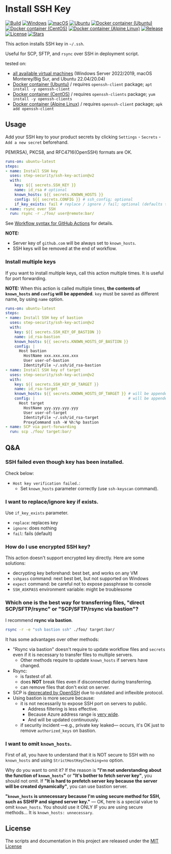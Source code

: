 # Install SSH Key

[![Build][image-build]][link-build]
[![Windows][image-verify-windows]][link-verify-windows]
[![macOS][image-verify-macos]][link-verify-macos]
[![Ubuntu][image-verify-ubuntu]][link-verify-ubuntu]
[![Docker container (Ubuntu)][image-verify-docker-container-ubuntu]][link-verify-docker-container-ubuntu]
[![Docker container (CentOS)][image-verify-docker-container-centos]][link-verify-docker-container-centos]
[![Docker container (Alpine Linux)][image-verify-docker-container-alpine]][link-verify-docker-container-alpine]
[![Release][image-release]][link-release]
[![License][image-license]][link-license]
[![Stars][image-stars]][link-stars]

This action installs SSH key in `~/.ssh`.

Useful for SCP, SFTP, and `rsync` over SSH in deployment script.

tested on:

* [all available virtual machines](https://help.github.com/en/actions/automating-your-workflow-with-github-actions/virtual-environments-for-github-hosted-runners#supported-runners-and-hardware-resources) (Windows Server 2022/2019, macOS Monterey/Big Sur, and Ubuntu 22.04/20.04)
* [Docker container (Ubuntu)](https://hub.docker.com/_/ubuntu) / requires `openssh-client` package; `apt install -y openssh-client`
* [Docker container (CentOS)](https://quay.io/repository/centos/centos) / requires `openssh-clients` package; `yum install -y openssh-clients`
* [Docker container (Alpine Linux)](https://hub.docker.com/_/alpine) / requires `openssh-client` package; `apk add openssh-client`

## Usage

Add your SSH key to your product secrets by clicking `Settings` - `Secrets` - `Add a new secret` beforehand.

PEM(RSA), PKCS8, and RFC4716(OpenSSH) formats are OK.

```yaml
runs-on: ubuntu-latest
steps:
- name: Install SSH key
  uses: step-security/ssh-key-action@v2
  with:
    key: ${{ secrets.SSH_KEY }}
    name: id_rsa # optional
    known_hosts: ${{ secrets.KNOWN_HOSTS }}
    config: ${{ secrets.CONFIG }} # ssh_config; optional
    if_key_exists: fail # replace / ignore / fail; optional (defaults to fail)
- name: rsync over SSH
  run: rsync -r ./foo/ user@remote:bar/
```

See [Workflow syntax for GitHub Actions](https://help.github.com/en/articles/workflow-syntax-for-github-actions) for details.

**NOTE:**

* Server key of `github.com` will be always set to `known_hosts`.
* SSH keys will be removed at the end of workflow.

### Install multiple keys

If you want to install multiple keys, call this action multiple times.
It is useful for port forwarding.

**NOTE:** When this action is called multiple times, **the contents of `known_hosts` and `config` will be appended**. `key` must be saved as different name, by using `name` option.

```yaml
runs-on: ubuntu-latest
steps:
- name: Install SSH key of bastion
  uses: step-security/ssh-key-action@v2
  with:
    key: ${{ secrets.SSH_KEY_OF_BASTION }}
    name: id_rsa-bastion
    known_hosts: ${{ secrets.KNOWN_HOSTS_OF_BASTION }}
    config: |
      Host bastion
        HostName xxx.xxx.xxx.xxx
        User user-of-bastion
        IdentityFile ~/.ssh/id_rsa-bastion
- name: Install SSH key of target
  uses: step-security/ssh-key-action@v2
  with:
    key: ${{ secrets.SSH_KEY_OF_TARGET }}
    name: id_rsa-target
    known_hosts: ${{ secrets.KNOWN_HOSTS_OF_TARGET }} # will be appended to existing .ssh/known_hosts
    config: |                                         # will be appended to existing .ssh/config
      Host target
        HostName yyy.yyy.yyy.yyy
        User user-of-target
        IdentityFile ~/.ssh/id_rsa-target
        ProxyCommand ssh -W %h:%p bastion
- name: SCP via port-forwarding
  run: scp ./foo/ target:bar/
```

## Q&A

### SSH failed even though key has been installed.

Check below:

* `Host key verification failed.`:
    * Set `known_hosts` parameter correctly (use `ssh-keyscan` command).

### I want to replace/ignore key if exists.

Use `if_key_exists` parameter.

* `replace`: replaces key
* `ignore`: does nothing
* `fail`: fails (default)

### How do I use encrypted SSH key?

This action doesn't support encrypted key directly.
Here are some solutions:

* decrypting key beforehand: best bet, and works on any VM
* `sshpass` command: next best bet, but not supported on Windows
* `expect` command: be careful not to expose passphrase to console
* `SSH_ASKPASS` environment variable: might be troublesome

### Which one is the best way for transferring files, "direct SCP/SFTP/rsync" or "SCP/SFTP/rsync via bastion"?

I recommend **rsync via bastion**.

```bash
rsync -r -e "ssh bastion ssh" ./foo/ target:bar/
```

It has some advantages over other methods:

* "Rsync via bastion" doesn't require to update workflow files and `secrets` even if it is necessary to transfer files to multiple servers.
    * Other methods require to update `known_hosts` if servers have changed.
* Rsync:
    * is fastest of all.
    * does **NOT** break files even if disconnected during transferring.
    * can remove files that don't exist on server.
* SCP is [deprecated by OpenSSH](https://www.openssh.com/txt/release-8.0) due to outdated and inflexible protocol.
* Using bastion is more secure because:
    * it is not necessarily to expose SSH port on servers to public.
        * Address filtering is less effective.
        * Because Azure address range is [very wide](https://help.github.com/en/actions/automating-your-workflow-with-github-actions/virtual-environments-for-github-hosted-runners#ip-addresses-of-github-hosted-runners).
        * And will be updated continuously.
    * if security incident ―e.g., private key leaked― occurs, it's OK just to remove `authorized_keys` on bastion.

### I want to omit `known_hosts`.

First of all, you have to understand that it is NOT secure to SSH with no `known_hosts` and using `StrictHostKeyChecking=no` option.

Why do you want to omit it?
If the reason is **"I'm not understanding about the function of `known_hosts`"** or **"It's bother to fetch server key"**, you should not omit.
If **"It is hard to prefetch server key because the server will be created dynamically"**, you can use bastion server.

**"`known_hosts` is unnecessary because I'm using secure method for SSH, such as SSHFP and signed server key."** — OK, here is a special value to omit `known_hosts`.
You should use it ONLY IF you are using secure methods...
It is `known_hosts: unnecessary`.

## License

The scripts and documentation in this project are released under the [MIT License](LICENSE)


[image-build]: https://github.com/step-security/ssh-key-action/workflows/Build/badge.svg?event=push&branch=v2
[link-build]: https://github.com/step-security/ssh-key-action/actions/workflows/build.yml
[image-verify-windows]: https://github.com/step-security/ssh-key-action/workflows/Windows/badge.svg?event=push&branch=v2
[link-verify-windows]: https://github.com/step-security/ssh-key-action/actions/workflows/verify-on-windows.yml
[image-verify-macos]: https://github.com/step-security/ssh-key-action/workflows/macOS/badge.svg?event=push&branch=v2
[link-verify-macos]: https://github.com/step-security/ssh-key-action/actions/workflows/verify-on-macos.yml
[image-verify-ubuntu]: https://github.com/step-security/ssh-key-action/workflows/Ubuntu/badge.svg?event=push&branch=v2
[link-verify-ubuntu]: https://github.com/step-security/ssh-key-action/actions/workflows/verify-on-ubuntu.yml
[image-verify-docker-container-ubuntu]: https://github.com/step-security/ssh-key-action/actions/workflows/verify-on-container-ubuntu.yml/badge.svg?event=push&branch=v2
[link-verify-docker-container-ubuntu]: https://github.com/step-security/ssh-key-action/actions/workflows/verify-on-container-ubuntu.yml
[image-verify-docker-container-centos]: https://github.com/step-security/ssh-key-action/actions/workflows/verify-on-container-centos.yml/badge.svg?event=push&branch=v2
[link-verify-docker-container-centos]: https://github.com/step-security/ssh-key-action/actions/workflows/verify-on-container-centos.yml
[image-verify-docker-container-alpine]: https://github.com/step-security/ssh-key-action/actions/workflows/verify-on-container-alpine.yml/badge.svg?event=push&branch=v2
[link-verify-docker-container-alpine]: https://github.com/step-security/ssh-key-action/actions/workflows/verify-on-container-alpine.yml
[image-release]: https://img.shields.io/github/release/step-security/ssh-key-action.svg
[link-release]: https://github.com/step-security/ssh-key-action/releases
[image-license]: https://img.shields.io/github/license/step-security/ssh-key-action.svg
[link-license]: ./LICENSE
[image-stars]: https://img.shields.io/github/stars/step-security/ssh-key-action.svg
[link-stars]: https://github.com/step-security/ssh-key-action/stargazers
